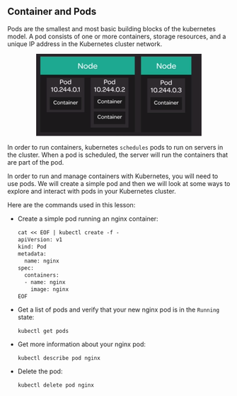 ## Container and Pods
Pods are the smallest and most basic building blocks of the kubernetes model.
A pod consists of one or more containers, storage resources, and a unique IP address in the Kubernetes cluster network.

<p align=center>
  <img src='./images/pod.png' alt='Pod'>
</p>

In order to run containers, kubernetes `schedules` pods to run on servers in the cluster. When a pod is scheduled, the server will run the containers that are part of the pod.

In order to run and manage containers with Kubernetes, you will need to use pods. We will create a simple pod and then we will look at some ways to explore and interact with pods in your Kubernetes cluster.

Here are the commands used in this lesson:

-   Create a simple pod running an nginx container:
    
    ```
    cat << EOF | kubectl create -f -
    apiVersion: v1
    kind: Pod
    metadata:
      name: nginx
    spec:
      containers:
      - name: nginx
        image: nginx
    EOF
    
    ```
    
-   Get a list of pods and verify that your new nginx pod is in the  `Running`  state:
    
    ```
    kubectl get pods
    
    ```
    
-   Get more information about your nginx pod:
    
    ```
    kubectl describe pod nginx
    
    ```
    
-   Delete the pod:
    
    ```
    kubectl delete pod nginx
    ```